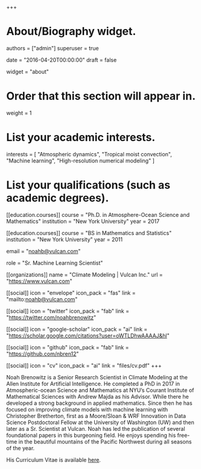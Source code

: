 +++
# About/Biography widget.

authors = ["admin"]
superuser = true

date = "2016-04-20T00:00:00"
draft = false

widget = "about"

# Order that this section will appear in.
weight = 1

# List your academic interests.
interests = [
    "Atmospheric dynamics",
    "Tropical moist convection",
    "Machine learning",
    "High-resolution numerical modeling"
]

# List your qualifications (such as academic degrees).


[[education.courses]]
  course = "Ph.D. in Atmosphere-Ocean Science and Mathematics"
  institution = "New York University"
  year = 2017

[[education.courses]]
  course = "BS in Mathematics and Statistics"
  institution = "New York University"
  year = 2011
 
email = "noahb@vulcan.com"

role = "Sr. Machine Learning Scientist"

[[organizations]]
name = "Climate Modeling | Vulcan Inc."
url = "https://www.vulcan.com"

[[social]]
icon = "envelope"
icon_pack = "fas"
link = "mailto:noahb@vulcan.com"

[[social]]
icon = "twitter"
icon_pack = "fab"
link = "https://twitter.com/noahbrenowitz"

[[social]]
icon = "google-scholar"
icon_pack = "ai"
link = "https://scholar.google.com/citations?user=oWTLDhwAAAAJ&hl"

[[social]]
icon = "github"
icon_pack = "fab"
link = "https://github.com/nbren12"

[[social]]
icon = "cv"
icon_pack = "ai"
link = "files/cv.pdf"
+++

Noah Brenowitz is a Senior Research Scientist in Climate Modeling at the Allen Institute for Artificial Intelligence. He completed a PhD in 2017 in Atmospheric-ocean Science and Mathematics at NYU’s Courant Institute of Mathematical Sciences with Andrew Majda as his Advisor. While there he developed a strong background in applied mathematics. Since then he has focused on improving climate models with machine learning with Christopher Bretherton, first as a Moore/Sloan & WRF Innovation in Data Science Postdoctoral Fellow at the University of Washington (UW) and then later as a Sr. Scientist at Vulcan. Noah has led the publication of several foundational papers in this burgeoning field. He enjoys spending his free-time in the beautiful mountains of the Pacific Northwest during all seasons of the year.


His Curriculum Vitae is available [here](files/cv.pdf).
